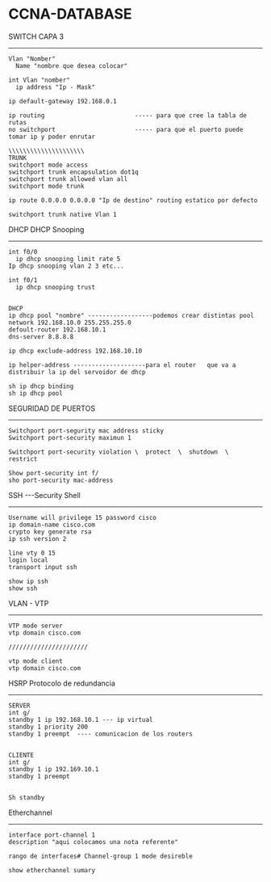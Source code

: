 # CCNA-DATABASE

SWITCH CAPA 3
___________________________________________________________
    Vlan "Nomber"
      Name "nombre que desea colocar"
      
    int Vlan "nomber"
      ip address "Ip - Mask"

    ip default-gateway 192.168.0.1

    ip routing                         ----- para que cree la tabla de rutas
    no switchport                      ----- para que el puerto puede tomar ip y poder enrutar 

    \\\\\\\\\\\\\\\\\\\\\
    TRUNK
    switchport mode access
    switchport trunk encapsulation dot1q
    switchport trunk allowed vlan all
    switchport mode trunk

    ip route 0.0.0.0 0.0.0.0 "Ip de destino" routing estatico por defecto
    
    switchport trunk native Vlan 1

DHCP
DHCP Snooping
_________________________________________________________

    int f0/0
      ip dhcp snooping limit rate 5
    Ip dhcp snooping vlan 2 3 etc...

    int f0/1 
      ip dhcp snooping trust


    DHCP
    ip dhcp pool "nombre" ------------------podemos crear distintas pool
    network 192.168.10.0 255.255.255.0
    defoult-router 192.168.10.1
    dns-server 8.8.8.8

    ip dhcp exclude-address 192.168.10.10

    ip helper-address --------------------para el router   que va a distribuir la ip del servoidor de dhcp

    sh ip dhcp binding
    sh ip dhcp pool
    

SEGURIDAD DE PUERTOS
_________________________________________________________
    Switchport port-segurity mac address sticky
    Switchport port-security maximun 1
  
    Switchport port-security violation \  protect  \  shutdown  \  restrict

    Show port-security int f/
    sho port-security mac-address



SSH    ---Security Shell
_________________________________________________________

    Username will privilege 15 password cisco
    ip domain-name cisco.com
    crypto key generate rsa
    ip ssh version 2
    
    line vty 0 15
    login local
    transport input ssh
    
    show ip ssh
    show ssh











VLAN - VTP
___________________________________________________________
    VTP mode server
    vtp domain cisco.com
    
    //////////////////////
    
    vtp mode client
    vtp domain cisco.com


HSRP      Protocolo de redundancia
____________________________________________________

    SERVER
    int g/
    standby 1 ip 192.168.10.1 --- ip virtual
    standby 1 priority 200 
    standby 1 preempt  ---- comunicacion de los routers
    
    
    CLIENTE
    int g/
    standby 1 ip 192.169.10.1
    standby 1 preempt
    
    
    Sh standby



Etherchannel
_________________________________________________________________

    interface port-channel 1
    description "aqui colocamos una nota referente"
    
    rango de interfaces# Channel-group 1 mode desireble
    
    show etherchannel sumary



    
    
    

  
